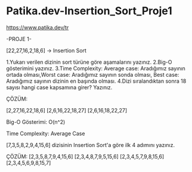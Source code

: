 # Patika.dev-Insertion_Sort_Proje1
https://www.patika.dev/tr

-PROJE 1-

[22,27,16,2,18,6] -> Insertion Sort

1.Yukarı verilen dizinin sort türüne göre aşamalarını yazınız.
2.Big-O gösterimini yazınız.
3.Time Complexity: Average case: Aradığımız sayının ortada olması,Worst case: Aradığımız sayının sonda olması, Best case: Aradığımız sayının dizinin en başında olması.
4.Dizi sıralandıktan sonra 18 sayısı hangi case kapsamına girer? Yazınız.

ÇÖZÜM:

[2,27,16,22,18,6]
[2,6,16,22,18,27]
[2,6,16,18,22,27]

Big-O Gösterimi: O(n^2)

Time Complexity: Average Case


[7,3,5,8,2,9,4,15,6] dizisinin Insertion Sort'a göre ilk 4 adımını yazınız.

ÇÖZÜM:
[2,3,5,8,7,9,4,15,6]
[2,3,4,8,7,9,5,15,6]
[2,3,4,5,7,9,8,15,6]
[2,3,4,5,6,9,8,15,7]
